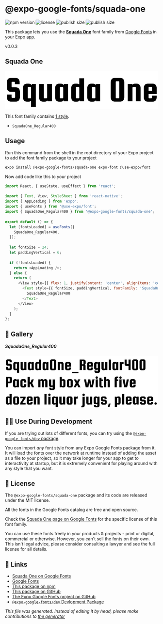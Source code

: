 # @expo-google-fonts/squada-one

![npm version](https://flat.badgen.net/npm/v/@expo-google-fonts/squada-one)
![license](https://flat.badgen.net/github/license/expo/google-fonts)
![publish size](https://flat.badgen.net/packagephobia/install/@expo-google-fonts/squada-one)
![publish size](https://flat.badgen.net/packagephobia/publish/@expo-google-fonts/squada-one)

This package lets you use the [**Squada One**](https://fonts.google.com/specimen/Squada+One) font family from [Google Fonts](https://fonts.google.com/) in your Expo app.

v0.0.3

## Squada One

![Squada One](./font-family.png)

This font family contains [1 style](#gallery).

- `SquadaOne_Regular400`

## Usage

Run this command from the shell in the root directory of your Expo project to add the font family package to your project
```sh
expo install @expo-google-fonts/squada-one expo-font @use-expo/font
```

Now add code like this to your project
```js
import React, { useState, useEffect } from 'react';

import { Text, View, StyleSheet } from 'react-native';
import { AppLoading } from 'expo';
import { useFonts } from '@use-expo/font';
import { SquadaOne_Regular400 } from '@expo-google-fonts/squada-one';

export default () => {
  let [fontsLoaded] = useFonts({
    SquadaOne_Regular400,
  });

  let fontSize = 24;
  let paddingVertical = 6;

  if (!fontsLoaded) {
    return <AppLoading />;
  } else {
    return (
      <View style={{ flex: 1, justifyContent: 'center', alignItems: 'center' }}>
        <Text style={{ fontSize, paddingVertical, fontFamily: 'SquadaOne_Regular400' }}>
          SquadaOne_Regular400
        </Text>
      </View>
    );
  }
};

```

## 🔡 Gallery

##### SquadaOne_Regular400
![SquadaOne_Regular400](./d162c6edeab12c48ff421bd0de5d144ae2c1f762b16d00e4efb07d42b4847cbe.ttf.png)


## 👩‍💻 Use During Development

If you are trying out lots of different fonts, you can try using the [`@expo-google-fonts/dev` package](https://github.com/expo/google-fonts/tree/master/font-packages/dev#readme).

You can import *any* font style from any Expo Google Fonts package from it. It will load the fonts
over the network at runtime instead of adding the asset as a file to your project, so it may take longer
for your app to get to interactivity at startup, but it is extremely convenient
for playing around with any style that you want.

## 📖 License

The `@expo-google-fonts/squada-one` package and its code are released under the MIT license.

All the fonts in the Google Fonts catalog are free and open source.

Check the [Squada One page on Google Fonts](https://fonts.google.com/specimen/Squada+One) for the specific license of this font family.

You can use these fonts freely in your products & projects - print or digital, commercial or otherwise. However, you can't sell the fonts on their own. This isn't legal advice, please consider consulting a lawyer and see the full license for all details.

## 🔗 Links

- [Squada One on Google Fonts](https://fonts.google.com/specimen/Squada+One)
- [Google Fonts](https://fonts.google.com/)
- [This package on npm](https://www.npmjs.com/package/@expo-google-fonts/squada-one)
- [This package on GitHub](https://github.com/expo/google-fonts/tree/master/font-packages/squada-one)
- [The Expo Google Fonts project on GitHub](https://github.com/expo/google-fonts)
- [`@expo-google-fonts/dev` Devlopment Package](https://github.com/expo/google-fonts/tree/master/font-packages/dev)


*This file was generated. Instead of editing it by head, please make contributions to [the generator](https://github.com/expo/google-fonts/tree/master/packages/generator)*
